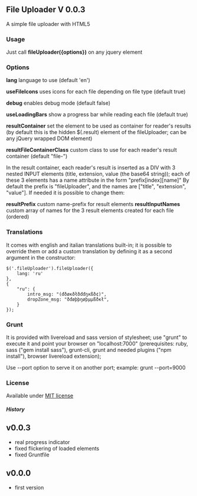 ## File Uploader V 0.0.3

A simple file uploader with HTML5

### Usage
Just call <b>fileUploader({options})</b> on any jquery element

### Options
<b>lang</b> language to use (default 'en')

<b>useFileIcons</b> uses icons for each file depending on file type (default true)

<b>debug</b> enables debug mode (default false)

<b>useLoadingBars</b> show a progress bar while reading each file (default true)

<b>resultContainer</b> set the element to be used as container for reader's results (by default this is the hidden $(.result) element of the fileUploader; can be any jQuery wrapped DOM element)

<b>resultFileContainerClass</b> custom class to use for each reader's result container (default "file-")

In the result container, each reader's result is inserted as a DIV with 3 nested INPUT elements (title, extension, value (the base64 string)); each of these 3 elements has a name attribute in the form "prefix[index][name]"
By default the prefix is "fileUploader", and the names are ["title", "extension", "value"].
If needed it is possible to change them:

<b>resultPrefix</b> custom name-prefix for result elements
<b>resultInputNames</b> custom array of names for the 3 result elements created for each file (ordered)

### Translations
It comes with english and italian translations built-in;
it is possible to override them or add a custom translation by defining it as a second argument in the constructor:

    $('.fileUploader').fileUploader({
        lang: 'ru'
    },
    {
        "ru": {
            intro_msg: "(đðøĸðłðđđŋĸßð¢)",      
            dropZone_msg: "ðđøþþŋøþµµßðĸł",
        }
    });


### Grunt
It is provided with livereload and sass version of stylesheet;
use "grunt" to execute it and point your browser on "localhost:7000" (prerequisites: ruby, sass ("gem install sass"), grunt-cli, grunt and needed plugins ("npm install"), browser livereload extension);

Use --port option to serve it on another port; example:
grunt --port=9000

### License
Available under <a href="http://opensource.org/licenses/MIT" target="_blank">MIT license</a>
##### History
v0.0.3
------
- real progress indicator
- fixed flickering of loaded elements
- fixed Gruntfile

v0.0.0
------
- first version
